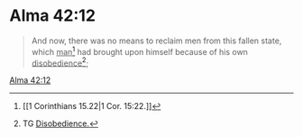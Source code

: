 # Alma 42:12

> And now, there was no means to reclaim men from this fallen state, which <u>man</u>[^a] had brought upon himself because of his own <u>disobedience</u>[^b];

[Alma 42:12](https://www.churchofjesuschrist.org/study/scriptures/bofm/alma/42?lang=eng&id=p12#p12)


[^a]: [[1 Corinthians 15.22|1 Cor. 15:22.]]
[^b]: TG [Disobedience.](https://www.churchofjesuschrist.org/study/scriptures/tg/disobedience?lang=eng)
